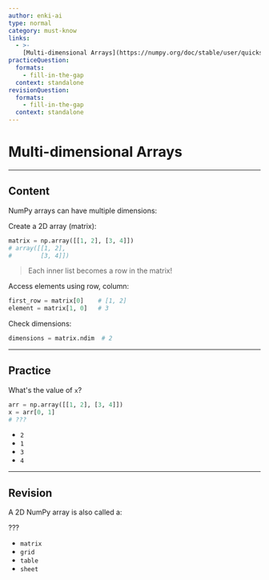 ```yaml
---
author: enki-ai
type: normal
category: must-know
links:
  - >-
    [Multi-dimensional Arrays](https://numpy.org/doc/stable/user/quickstart.html#the-basics){website}
practiceQuestion:
  formats:
    - fill-in-the-gap
  context: standalone
revisionQuestion:
  formats:
    - fill-in-the-gap
  context: standalone
---
```


# Multi-dimensional Arrays

---

## Content

NumPy arrays can have multiple dimensions:

Create a 2D array (matrix):

```python
matrix = np.array([[1, 2], [3, 4]])
# array([[1, 2],
#        [3, 4]])
```

> Each inner list becomes a row in the matrix!

Access elements using row, column:

```python
first_row = matrix[0]    # [1, 2]
element = matrix[1, 0]   # 3
```

Check dimensions:

```python
dimensions = matrix.ndim  # 2
```

---

## Practice

What's the value of `x`?

```python
arr = np.array([[1, 2], [3, 4]])
x = arr[0, 1]
# ???
```

- `2`
- `1`
- `3`
- `4`

---

## Revision

A 2D NumPy array is also called a:

???

- `matrix`
- `grid`
- `table`
- `sheet`
